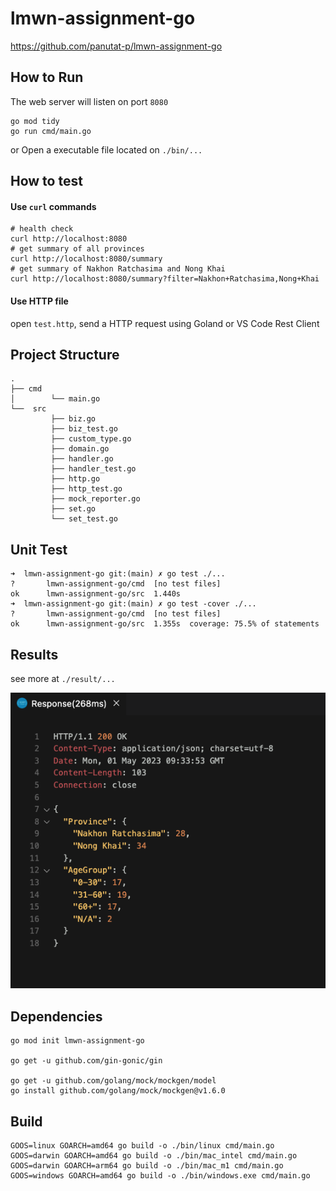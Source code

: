 # lmwn-assignment-go

https://github.com/panutat-p/lmwn-assignment-go

## How to Run
The web server will listen on port `8080`

```shell
go mod tidy
go run cmd/main.go
```
or
Open a executable file located on `./bin/...`

## How to test

#### Use `curl` commands
```shell
# health check
curl http://localhost:8080
# get summary of all provinces
curl http://localhost:8080/summary
# get summary of Nakhon Ratchasima and Nong Khai
curl http://localhost:8080/summary?filter=Nakhon+Ratchasima,Nong+Khai
```

#### Use HTTP file
open `test.http`, send a HTTP request using Goland or VS Code Rest Client

## Project Structure
```
.
├── cmd
│        └── main.go
└──  src
         ├── biz.go
         ├── biz_test.go
         ├── custom_type.go
         ├── domain.go
         ├── handler.go
         ├── handler_test.go
         ├── http.go
         ├── http_test.go
         ├── mock_reporter.go
         ├── set.go
         └── set_test.go
```

## Unit Test
```
➜  lmwn-assignment-go git:(main) ✗ go test ./...
?       lmwn-assignment-go/cmd  [no test files]
ok      lmwn-assignment-go/src  1.440s
➜  lmwn-assignment-go git:(main) ✗ go test -cover ./...
?       lmwn-assignment-go/cmd  [no test files]
ok      lmwn-assignment-go/src  1.355s  coverage: 75.5% of statements
```

## Results
see more at `./result/...`

![get_summary_filter.png](result%2Fget_summary_filter.png)

## Dependencies
```shell
go mod init lmwn-assignment-go

go get -u github.com/gin-gonic/gin

go get -u github.com/golang/mock/mockgen/model
go install github.com/golang/mock/mockgen@v1.6.0
```

## Build

```shell
GOOS=linux GOARCH=amd64 go build -o ./bin/linux cmd/main.go
GOOS=darwin GOARCH=amd64 go build -o ./bin/mac_intel cmd/main.go
GOOS=darwin GOARCH=arm64 go build -o ./bin/mac_m1 cmd/main.go
GOOS=windows GOARCH=amd64 go build -o ./bin/windows.exe cmd/main.go
```
